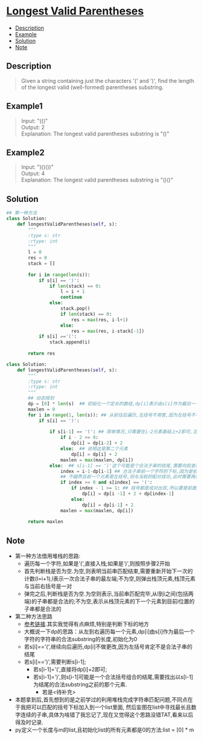 # [Longest Valid Parentheses](https://leetcode.com/problems/longest-valid-parentheses/description/)

<!-- GFM-TOC -->
* <a href="#Description">Description</a>
* <a href="#Example">Example</a>
* <a href="#Solution">Solution</a>
* <a href="#Note">Note</a>
<!-- GFM-TOC -->


## <a name="Description">Description</a>
>Given a string containing just the characters '(' and ')', find the length of the longest valid (well-formed) parentheses substring.

## <a name="Example">Example1</a>
>Input: "(()"</br>
Output: 2</br>
Explanation: The longest valid parentheses substring is "()"</br>


## <a name="Example">Example2</a>
>Input: ")()())"</br>
Output: 4</br>
Explanation: The longest valid parentheses substring is "()()"</br>

## <a name="Solution">Solution</a>
```python
## 第一种方法
class Solution:
    def longestValidParentheses(self, s):
        """
        :type s: str
        :rtype: int
        """
        l = 0
        res = 0
        stack = []
        
        for i in range(len(s)):
            if s[i] == ')':
                if len(stack) == 0:
                    l = i + 1
                    continue
                else: 
                    stack.pop()
                    if len(stack) == 0:
                        res = max(res, i-l+1)
                    else:
                        res = max(res, i-stack[-1])
            if s[i] =='(':
                stack.append(i)
        
        return res
```
```python
class Solution:
    def longestValidParentheses(self, s):
        """
        :type s: str
        :rtype: int
        """
        ## 动态规划
        dp = [0] * len(s)  ## 初始化一个定长的数组,dp[i]表示由s[i]作为最后一个字符的字符串的合法substring的长度
        maxlen = 0
        for i in range(1, len(s)): ## 从前往后遍历,左括号不用管,因为左括号不可能是一个合法子串的结尾
            if s[i] == ')':
                
                if s[i-1] == '(': ## 简单情况,只需要在i-2元素基础上+2即可,注意判断下标是否越界
                    if i - 2 >= 0:
                        dp[i] = dp[i-2] + 2
                    else:  ## 说明这是第二个元素
                        dp[i] = dp[i] + 2
                    maxlen = max(maxlen, dp[i])
                else:  ## s[i-1] == ')'这个可能是个合法子串的结尾,需要向前查找到合法子串的前一个元素,若是(,表示可以与当前配对,长度要加2
                    index = i-1-dp[i-1] ## 合法子串前一个字符的下标,因为是前一个元素,所以要判断这个下标是不是已经越界
                    ## 不越界且前一个元素是左括号,则与当前的配对成功,此时需要再加上再往前一个元素的dp值
                    if index >= 0 and s[index] == '(': 
                        if index - 1 >= 1: ## 括号都是成对出现,所以要是前面还有合法的,应该下标至少是1
                            dp[i] = dp[i -1] + 2 + dp[index-1]
                        else:
                            dp[i] = dp[i-1] + 2                        
                    maxlen = max(maxlen, dp[i])
        
        return maxlen
```
## <a name="Note">Note</a>
* 第一种方法借用堆栈的思路: 
  * 遍历每一个字符,如果是'(',直接入栈;如果是')',则按照步骤2开始
  * 首先判断栈是否为空.为空,则表明当前串匹配结束,需要重新开始下一次的计数(l=i+1),l表示一次合法子串的最左端;不为空,则弹出栈顶元素,栈顶元素与当前右括号是一对
  * 弹完之后,判断栈是否为空.为空则表示,当前串匹配完毕,从l到i之间(包括两端)的子串都是合法的;不为空,表示从栈顶元素的下一个元素到目前i位置的子串都是合法的
* 第二种方法思路
  * [参考链接](https://www.jianshu.com/p/72a4cecbf8c7).其实我觉得有点麻烦,特别是判断下标的地方
  * 大概说一下dp的思路：从左到右遍历每一个元素,dp[i]由s[i]作为最后一个字符的字符串的合法substring的长度,初始化为0
  * 若s[i]=='(',继续向后遍历,dp[i]不做更改,因为左括号肯定不是合法子串的结尾
  * 若s[i]==')',需要判断s[i-1];
    * 若s[i-1]='(',直接将dp[i]+2即可;
    * 若s[i-1]=')',则s[i-1]可能是一个合法括号组合的结尾,需要找出以s[i-1]为结尾的合法substring之前的那个元素.
      * 若是<待补充>
* 本题拿到后,首先想到的是之前学过的利用堆栈完成字符串匹配问题,不同点在于我把可以匹配的括号下标加入到一个list里面,
  然后妄图在list中寻找最长且数字连续的子串,具体为啥错了我忘记了,现在又觉得这个思路没错TAT,看来以后得及时记录.
* py定义一个长度与m的list,且初始化list的所有元素都是0的方法:list = [0] * m



